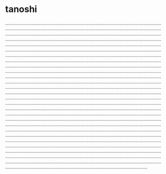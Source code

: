 # tanoshi

.....................................................................................................................................................................................................................................................................................................................................................................................................................................................................................................................................................................................................................................................................................................................................................................................................................................................................................................................................................................................................................................................................................................................................................................................................................................................................................................................................................................................................................................................................................................................................................................................................................................................................................................................................................................................................................................................................................................................................................................................................................................................................................................................................................................................................................................................................................................................................................................................................................................................................................................................................................................................................................................................................................................................................................................................................................................................................................................................................................................................................................................................................................................................................................................................................................................................................................................................................................................................................................................................................................................................................................................................................